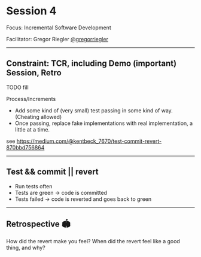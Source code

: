 # Session 4

Focus: Incremental Software Development

Facilitator: Gregor Riegler [@gregorriegler](https://fosstodon.org/@gregorriegler@fosstodon.org)

---

## Constraint: TCR, including Demo (important) Session, Retro

TODO fill

Process/Increments

- Add some kind of (very small) test passing in some kind of way. (Cheating allowed)
- Once passing, replace fake implementations with real implementation, a little at a time.

see https://medium.com/@kentbeck_7670/test-commit-revert-870bbd756864

---

## Test && commit || revert

- Run tests often
- Tests are green -> code is committed
- Tests failed -> code is reverted and goes back to green

---

## Retrospective 🏟️
<!-- 10 minutes -->

How did the revert make you feel?
When did the revert feel like a good thing, and why?


